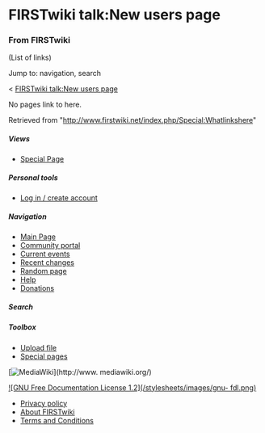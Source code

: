 # FIRSTwiki talk:New users page

### From FIRSTwiki

(List of links)

Jump to: navigation, search

&lt; [FIRSTwiki talk:New users
page](/index.php?title=FIRSTwiki_talk:New_users_page&redirect=no "FIRSTwiki
talk:New users page" )  

No pages link to here.

Retrieved from "<http://www.firstwiki.net/index.php/Special:Whatlinkshere>"

##### Views

  * [Special Page](/index.php/Special:Whatlinkshere/FIRSTwiki_talk:New_users_page)

##### Personal tools

  * [Log in / create account](/index.php?title=Special:Userlogin&returnto=Special:Whatlinkshere)

[](/index.php/Main_Page "Main Page" )

##### Navigation

  * [Main Page](/index.php/Main_Page)
  * [Community portal](/index.php/FIRSTwiki:Community_portal)
  * [Current events](/index.php/Current_events)
  * [Recent changes](/index.php/Special:Recentchanges)
  * [Random page](/index.php/Special:Random)
  * [Help](/index.php/Help:Contents)
  * [Donations](/index.php/FIRSTwiki:Site_support)

##### Search



##### Toolbox

  * [Upload file](/index.php/Special:Upload)
  * [Special pages](/index.php/Special:Specialpages)

[![MediaWiki](/skins/common/images/poweredby_mediawiki_88x31.png)](http://www.
mediawiki.org/)

[![GNU Free Documentation License 1.2](/stylesheets/images/gnu-
fdl.png)](http://www.gnu.org/copyleft/fdl.html)

  * [Privacy policy](/index.php/FIRSTwiki:Privacy_policy "FIRSTwiki:Privacy policy" )
  * [About FIRSTwiki](/index.php/FIRSTwiki:About "FIRSTwiki:About" )
  * [Terms and Conditions](/index.php/FIRSTwiki:Terms_and_conditions "FIRSTwiki:Terms and conditions" )

